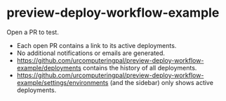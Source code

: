 # preview-deploy-workflow-example

Open a PR to test.

- Each open PR contains a link to its active deployments.
- No additional notifications or emails are generated.
- https://github.com/urcomputeringpal/preview-deploy-workflow-example/deployments contains the history of all deployments.
- https://github.com/urcomputeringpal/preview-deploy-workflow-example/settings/environments (and the sidebar) only shows active deployments.
